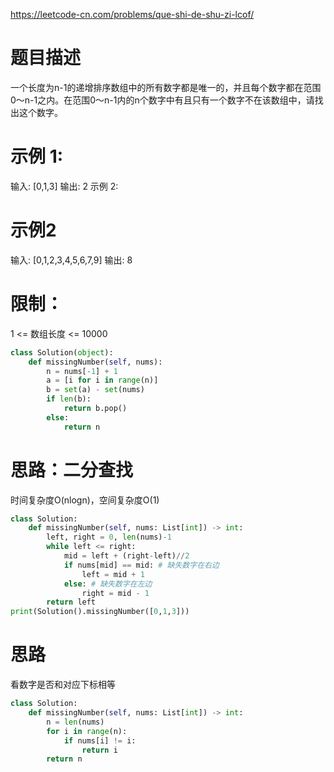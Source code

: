 https://leetcode-cn.com/problems/que-shi-de-shu-zi-lcof/

# 题目描述
一个长度为n-1的递增排序数组中的所有数字都是唯一的，并且每个数字都在范围0～n-1之内。在范围0～n-1内的n个数字中有且只有一个数字不在该数组中，请找出这个数字。

# 示例 1:
输入: [0,1,3]
输出: 2
示例 2:

# 示例2
输入: [0,1,2,3,4,5,6,7,9]
输出: 8
 
# 限制：
1 <= 数组长度 <= 10000

```python
class Solution(object):
    def missingNumber(self, nums):
        n = nums[-1] + 1
        a = [i for i in range(n)]
        b = set(a) - set(nums)
        if len(b):
            return b.pop()
        else:
            return n
```

# 思路：二分查找
时间复杂度O(nlogn)，空间复杂度O(1)

```python
class Solution:
    def missingNumber(self, nums: List[int]) -> int:
        left, right = 0, len(nums)-1
        while left <= right:
            mid = left + (right-left)//2
            if nums[mid] == mid: # 缺失数字在右边
                left = mid + 1
            else: # 缺失数字在左边
                right = mid - 1
        return left
print(Solution().missingNumber([0,1,3]))
```

# 思路
看数字是否和对应下标相等

```python
class Solution:
    def missingNumber(self, nums: List[int]) -> int:
        n = len(nums)
        for i in range(n):
            if nums[i] != i:
                return i 
        return n
```